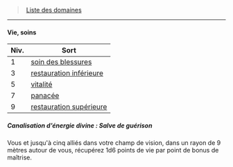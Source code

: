 ﻿---
!GenericItem
Name: Vie, soins
Id: cleric_priest_hd.md#vie-soins
ParentLink: cleric_priest_hd.md#liste-des-domaines
ParentName: Liste des domaines
NameLevel: 4
Attributes: {}
---
> [Liste des domaines](hd_cleric_priest_liste_des_domaines.md)

---

#### Vie, soins

|Niv.|Sort|
|---|---|
|1|[soin des blessures](hd_spells_soin_des_blessures.md)|
|3|[restauration inférieure](hd_spells_restauration_inferieure.md)|
|5|[vitalité](hd_spells_vitalite.md)|
|7|[panacée](hd_spells_panacee.md)|
|9|[restauration supérieure](hd_spells_restauration_superieure.md)|

##### Canalisation d'énergie divine : Salve de guérison

Vous et jusqu'à cinq alliés dans votre champ de vision, dans un rayon de 9 mètres autour de vous, récupérez 1d6 points de vie par point de bonus de maîtrise.


